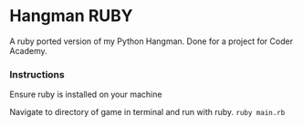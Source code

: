 # Hangman RUBY

A ruby ported version of my Python Hangman.
Done for a project for Coder Academy.

### Instructions

Ensure ruby is installed on your machine

Navigate to directory of game in terminal and run with ruby.
`ruby main.rb`
